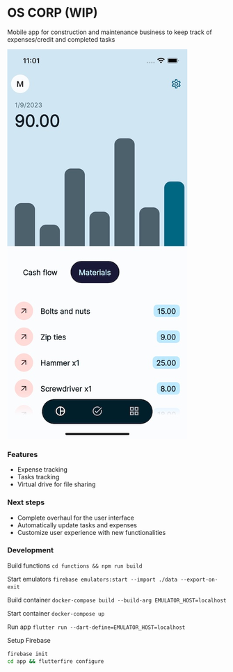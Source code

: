 # OS CORP (WIP)
Mobile app for construction and maintenance business to keep track of expenses/credit and completed tasks

![OS CORP](./oscorp-1.jpg)

### Features
- Expense tracking
- Tasks tracking
- Virtual drive for file sharing


### Next steps
- Complete overhaul for the user interface
- Automatically update tasks and expenses
- Customize user experience with new functionalities

### Development

Build functions
`cd functions && npm run build`

Start emulators
`firebase emulators:start --import ./data --export-on-exit`

Build container
`docker-compose build --build-arg EMULATOR_HOST=localhost`

Start container
`docker-compose up`

Run app
`flutter run --dart-define=EMULATOR_HOST=localhost`

Setup Firebase
```bash
firebase init
cd app && flutterfire configure
```
